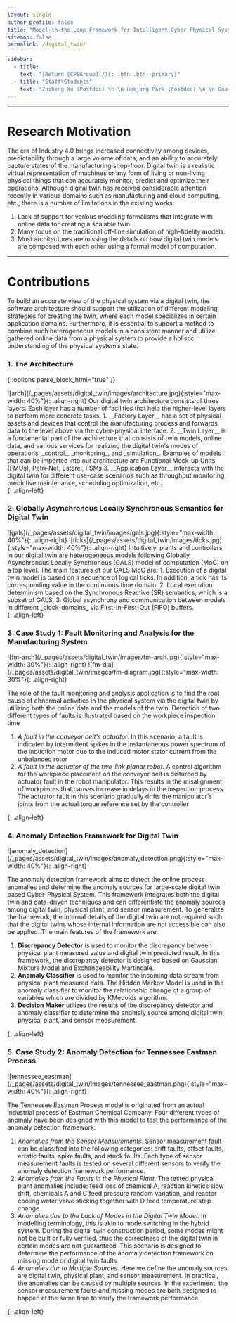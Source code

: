 ```yaml
---
layout: single
author_profile: false
title: "Model-in-the-Loop Framework for Intelligent Cyber Physical System"
sitemap: false
permalink: /digital_twin/

sidebar:
  - title:
    text: "[Return @CPSGroup](/){: .btn .btn--primary}"
  - title: "Staff\Students"
    text: "Zhiheng Xu (Postdoc) \n \n Heejong Park (Postdoc) \n \n Gao Chuanchao (MEngg)"
---
```



******

# Research Motivation

The era of Industry 4.0 brings increased connectivity among devices, predictability through a large volume of data, and an ability to accurately capture states of the manufacturing shop-floor. Digital twin is a realistic virtual representation of machines or any form of living or non-living physical things that can accurately monitor, predict and optimize their operations. Although digital twin has received considerable attention recently in various domains such as manufacturing and cloud computing, etc., there is a number of limitations in the existing works:

1. Lack of support for various modeling formalisms that integrate with online data for creating a scalable twin.
2. Many focus on the traditional off-line simulation of high-fidelity models.
3. Most architectures are missing the details on how digital twin models are composed with each other using a formal model of computation.

******

# Contributions

To build an accurate view of the physical system via a digital twin, the software architecture should support the utilization of different modeling strategies for creating the twin, where each model specializes in certain application domains. Furthermore, it is essential to support a method to combine such heterogeneous models in a consistent manner and utilize gathered online data from a physical system to provide a holistic understanding of the physical system’s state.

### 1. The Architecture

{::options parse_block_html="true" /}

<div>
![arch](/_pages/assets/digital_twin/images/architecture.jpg){:style="max-width: 40%"}{: .align-right}
Our digital twin architecture consists of three layers. Each layer has a number of facilities that help the higher-level layers to perform more concrete tasks.
1. __Factory Layer__ has a set of physical assets and devices that control the manufacturing process and forwards data to the level above via the cyber-physical interface.
2. __Twin Layer__ is a fundamental part of the architecture that consists of twin models, online data, and various services for realizing the digital twin's modes of operations: _control_, _monitoring_, and _simulation_. Examples of models that can be imported into our architecture are Functional Mock-up Units (FMUs), Petri-Net, Esterel, FSMs
3. __Application Layer__ interacts with the digital twin for different use-case scenarios such as throughput monitoring, predictive maintenance, scheduling optimization, etc.
</div>
{: .align-left}

### 2. Globally Asynchronous Locally Synchronous Semantics for Digital Twin

<div>
![gals](/_pages/assets/digital_twin/images/gals.jpg){:style="max-width: 40%"}{: .align-right}
![ticks](/_pages/assets/digital_twin/images/ticks.jpg){:style="max-width: 40%"}{: .align-right}
Intuitively, plants and controllers in our digital twin are heterogeneous models following Globally Asynchronous Locally Synchronous (GALS) model of computation (MoC) on a top level. The main features of our GALS MoC are:
1. Execution of a digital twin model is based on a sequence of logical ticks. In addition, a tick has its corresponding value in the continuous time domain.
2. Local execution determinism based on the Synchronous Reactive (SR) semantics, which is a subset of GALS.
3. Global asynchrony and communication between models in different _clock-domains_ via First-In-First-Out (FIFO) buffers.
</div>
{: .align-left}

### 3. Case Study 1: Fault Monitoring and Analysis for the Manufacturing System

<div>
![fm-arch](/_pages/assets/digital_twin/images/fm-arch.jpg){:style="max-width: 30%"}{: .align-right}
![fm-dia](/_pages/assets/digital_twin/images/fm-diagram.jpg){:style="max-width: 30%"}{: .align-right}

The role of the fault monitoring and analysis application is to find the root cause of abnormal activities in the physical system via the digital twin by utilizing both the online data and the models of the twin. Detection of two different types of faults is illustrated based on the workpiece inspection time

1. _A fault in the conveyor belt's actuator_. In this scenario, a fault is indicated by intermittent spikes in the instantaneous power spectrum of the induction motor due to the induced motor stator current from the unbalanced rotor
2. _A fault in the actuator of the two-link planar robot_. A control algorithm for the workpiece placement on the conveyor belt is disturbed by actuator fault in the robot manipulator. This results in the misalignment of workpieces that causes increase in delays in the inspection process. The actuator fault in this scenario gradually drifts the manipulator's joints from the actual torque reference set by the controller
</div>
{: .align-left}

### 4. Anomaly Detection Framework for Digital Twin

<div>
![anomaly_detection](/_pages/assets/digital_twin/images/anomaly_detection.png){:style="max-width: 40%"}{: .align-right}

The anomaly detection framework aims to detect the online process anomalies and determine the anomaly sources for large-scale digital twin based Cyber-Physical System. This framework integrates both the digital twin and data-driven techniques and can differentiate the anomaly sources among digital twin, physical plant, and sensor measurement. To generalize the framework, the internal details of the digital twin are not required such that the digital twins whose internal information are not accessible can also be applied. The main features of the framework are:

1. __Discrepancy Detector__ is used to monitor the discrepancy between physical plant measured value and digital twin predicted result. In this framework, the discrepancy detector is designed based on Gaussian Mixture Model and Exchangeability Martingale.
2. __Anomaly Classifier__ is used to monitor the incoming data stream from physical plant measured data. The Hidden Markov Model is used in the anomaly classifier to monitor the relationship change of a group of variables which are divided by KMedoids algorithm.
3. __Decision Maker__ utilizes the results of the discrepancy detector and anomaly classifier to determine the anomaly source among digital twin, physical plant, and sensor measurement.
</div>
{: .align-left}

### 5. Case Study 2: Anomaly Detection for Tennessee Eastman Process
<div>
![tennessee_eastman](/_pages/assets/digital_twin/images/tennessee_eastman.png){:style="max-width: 40%"}{: .align-right}

The Tennessee Eastman Process model is originated from an actual industrial process of Eastman Chemical Company. Four different types of anomaly have been designed with this model to test the performance of the anomaly detection framework:

1. _Anomalies from the Sensor Measurements_. Sensor measurement fault can be classified into the following categories: drift faults, offset faults, erratic faults, spike faults, and stuck faults. Each type of sensor measurement faults is tested on several different sensors to verify the anomaly detection framework performance.
2. _Anomalies from the Faults in the Physical Plant_. The tested physical plant anomalies include: feed loss of chemical A, reaction kinetics slow drift, chemicals A and C feed pressure random variation, and reactor cooling water valve sticking together with D feed temperature step change.
3. _Anomalies due to the Lack of Modes in the Digital Twin Model_. In modelling terminology, this is akin to mode switching in the hybrid system. During the digital twin construction period, some modes might not be built or fully verified, thus the correctness of the digital twin in certain modes are not guaranteed. This scenario is designed to determine the performance of the anomaly detection framework on missing mode or digital twin faults.
4. _Anomalies dur to Multiple Sources_. Here we define the anomaly sources are digital twin, physical plant, and sensor measurement. In practical, the anomalies can be caused by multiple sources. In the experiment, the sensor measurement faults and missing modes are both designed to happen at the same time to verify the framework performance.
</div>
{: .align-left}